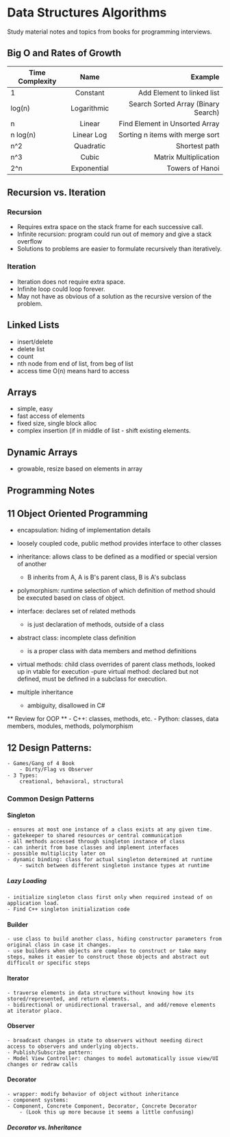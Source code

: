 # Data Structures Algorithms

Study material notes and topics from books for programming interviews.

## Big O and Rates of Growth

| Time Complexity       | Name           | Example  |
| -------------         |:-------------: | -----:|
| 1                     | Constant | Add Element to linked list |
| log(n)                | Logarithmic      |   Search Sorted Array (Binary Search) |
| n | Linear          |    Find Element in Unsorted Array |
| n log(n)              | Linear Log | Sorting n items with merge sort |
| n^2                   | Quadratic      |   Shortest path |
| n^3                   | Cubic      |    Matrix Multiplication |
| 2^n                   | Exponential | Towers of Hanoi |

## Recursion vs. Iteration

### Recursion
- Requires extra space on the stack frame for each successive call.
- Infinite recursion: program could run out of memory and give a stack overflow
- Solutions to problems are easier to formulate recursively than iteratively.

### Iteration
- Iteration does not require extra space.
- Infinite loop could loop forever.
- May not have as obvious of a solution as the recursive version of the problem.

## Linked Lists
- insert/delete
- delete list
- count
- nth node from end of list, from beg of list
- access time O(n) means hard to access

## Arrays
- simple, easy
- fast access of elements
- fixed size, single block alloc
- complex insertion (if in middle of list - shift existing elements.

## Dynamic Arrays
- growable, resize based on elements in array

## Programming Notes

## 11 Object Oriented Programming

- encapsulation: hiding of implementation details
- loosely coupled  code, public method provides interface to other classes

- inheritance: allows class to be defined as a modified or special version of another
    - B inherits from A, A is B's parent class, B is A's subclass
- polymorphism: runtime selection of which definition of method should be executed based on class of object.

- interface: declares set of related methods
    - is just declaration of methods, outside of a class
- abstract class: incomplete class definition
    - is a proper class with data members and method definitions

- virtual methods: child class overrides of parent class methods, looked up in vtable for execution
    -pure virtual method: declared but not defined, must be defined in a subclass for execution.

- multiple inheritance
    - ambiguity, disallowed in C#

** Review for OOP **
    - C++: classes, methods, etc.
    - Python: classes, data members, modules, methods, polymorphism

## 12 Design Patterns:
    - Games/Gang of 4 Book
        - Dirty/Flag vs Observer
    - 3 Types:
        creational, behavioral, structural
### Common Design Patterns
#### Singleton
    - ensures at most one instance of a class exists at any given time.
    - gatekeeper to shared resources or central communication
    - all methods accessed through singleton instance of class
    - can inherit from base classes and implement interfaces
    - possible multiplicity later on
    - dynamic binding: class for actual singleton determined at runtime
        - switch between different singleton instance types at runtime
##### Lazy Loading
    - initialize singleton class first only when required instead of on application load.
    - Find C++ singleton initialization code

#### Builder
    - use class to build another class, hiding constructor parameters from original class in case it changes.
    - use builders when objects are complex to construct or take many steps, makes it easier to construct those objects and abstract out difficult or specific steps

#### Iterator
    - traverse elements in data structure without knowing how its stored/represented, and return elements.
    - bidirectional or unidirectional traversal, and add/remove elements at iterator place.
#### Observer
    - broadcast changes in state to observers without needing direct access to observers and underlying objects.
    - Publish/Subscribe pattern:
    - Model View Controller: changes to model automatically issue view/UI changes or redraw calls
#### Decorator
    - wrapper: modify behavior of object without inheritance
    - component systems:
    - Component, Concrete Component, Decorator, Concrete Decorator
        - (Look this up more because it seems a little confusing)
##### Decorator vs. Inheritance

